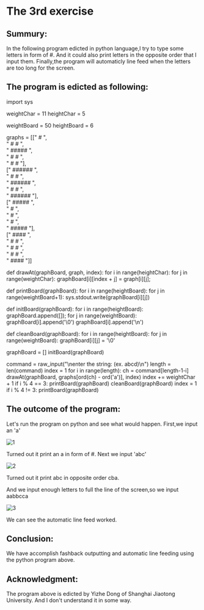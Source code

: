 # The 3rd exercise
## Summury:
   In the following program edicted in python language,I try to type some letters in form of #.
   And it could also print letters in the opposite order that I input them.
   Finally,the program will automaticly line feed when the letters are too long for the screen.
## The program is edicted as following:
import sys

weightChar = 11
heightChar = 5

weightBoard = 50
heightBoard = 6

graphs = [["     #     ", \
           "    # #    ", \
           "   #####   ", \
           "  #     #  ", \
           " #       # "], \
          ["  ######   ", \
           "  #     #  ", \
           "  ######   ", \
           "  #     #  ", \
           "  ######   "], \
          ["   #####   ", \
           "  #        ", \
           " #         ", \
           "  #        ", \
           "   #####   "], \
          ["   ####    ", \
           "   #   #   ", \
           "   #    #  ", \
           "   #   #   ", \
           "   ####    "]]


def drawAt(graphBoard, graph, index):
    for i in range(heightChar):
        for j in range(weightChar):
            graphBoard[i][index + j] = graph[i][j];

def printBoard(graphBoard):
    for i in range(heightBoard):
        for j in range(weightBoard+1):
            sys.stdout.write(graphBoard[i][j])

def initBoard(graphBoard):
    for i in range(heightBoard):
        graphBoard.append([]);
        for j in range(weightBoard):
            graphBoard[i].append('\0')
        graphBoard[i].append('\n')

def cleanBoard(graphBoard):
    for i in range(heightBoard):
        for j in range(weightBoard):
            graphBoard[i][j] = '\0'

graphBoard = []
initBoard(graphBoard)

command = raw_input("\nenter the string: (ex. abcd)\n")
length = len(command)
index = 1
for i in range(length):
    ch = command[length-1-i]
    drawAt(graphBoard, graphs[ord(ch) - ord('a')], index)
    index += weightChar + 1
    if i % 4 == 3:
        printBoard(graphBoard)
        cleanBoard(graphBoard)
        index = 1
if i % 4 != 3:
    printBoard(graphBoard)

## The outcome of the program:
Let's run the program on python and see what would happen.
First,we input an 'a'


![1](http://7xrn0b.com1.z0.glb.clouddn.com/860c3d8318b9d867a58e3c8c39db5ab1)

Turned out it print an a in form of #.
Next we input 'abc'

![2](http://7xrn0b.com1.z0.glb.clouddn.com/79c74070988f9933efeccd7e4e0ee30a)

Turned out it print abc in opposite order cba.

And we input enough letters to full the line of the screen,so we input aabbcca

![3](http://7xrn0b.com1.z0.glb.clouddn.com/aa11c2368d25bbb49938611f1af2a70e)

We can see the automatic line feed worked.
## Conclusion:
We have accomplish fashback outputting and automatic line feeding using the python program above.
## Acknowledgment:
The program above is edicted by Yizhe Dong of Shanghai Jiaotong University.
And I don't understand it in some way.
